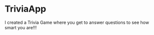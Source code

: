 # TriviaApp
I created a Trivia Game where you get to answer questions to see how smart you are!!! 


